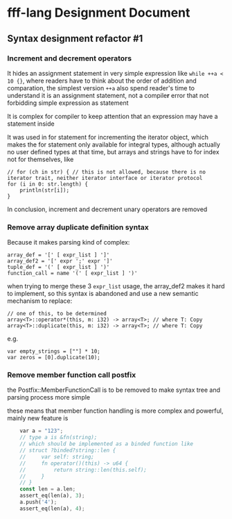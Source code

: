 # fff-lang Designment Document

## Syntax designment refactor #1

### Increment and decrement operators

It hides an assignment statement in very simple expression like `while ++a < 10 {}`, where readers have to think about the order of addition and comparation, the simplest version `++a` also spend reader's time to understand it is an assignment statement, not a compile**r** error that not forbidding simple expression as statement

It is complex for compiler to keep attention that an expression may have a statement inside

It was used in for statement for incrementing the iterator object, which makes the for statement only available for integral types, although actually no user defined types at that time, but arrays and strings have to for index not for themselves, like 

```fff-lang
// for (ch in str) { // this is not allowed, because there is no iterator trait, neither iterator interface or iterator protocol 
for (i in 0: str.length) {
    println(str[i]);
}
```

In conclusion, increment and decrement unary operators are removed

### Remove array duplicate definition syntax

Because it makes parsing kind of complex:

```ebnf
array_def = '[' [ expr_list ] ']'
array_def2 = '[' expr ';' expr ']'
tuple_def = '(' [ expr_list ] ')'
function_call = name '(' [ expr_list ] ')'
```

when trying to merge these 3 `expr_list` usage, the array_def2 makes it hard to implement, 
so this syntax is abandoned and use a new semantic mechanism to replace:

    // one of this, to be determined
    array<T>::operator*(this, m: i32) -> array<T>; // where T: Copy
    array<T>::duplicate(this, m: i32) -> array<T>; // where T: Copy

e.g.

    var empty_strings = [""] * 10;
    var zeros = [0].duplicate(10);

### Remove member function call postfix

the Postfix::MemberFunctionCall is to be removed to make syntax tree and parsing process more simple

these means that member function handling is more complex and powerful, mainly new feature is

```rust
    var a = "123";
    // type a is &fn(string);
    // which should be implemented as a binded function like
    // struct ?binded?string::len {
    //     var self: string;
    //     fn operator()(this) -> u64 {
    //         return string::len(this.self);
    //     }
    // }
    const len = a.len;    
    assert_eq(len(a), 3);
    a.push('4');
    assert_eq(len(a), 4);
```
